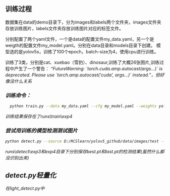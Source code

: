 <h2>训练过程</h3>
<p>数据集在data的demo目录下，分为images和labels两个文件夹，images文件夹存放训练图片，labels文件夹存放训练图片对应的标签文件。</p>
<p>
分别配置了两个yaml文件，一个是data的配置文件my_data.yaml，另一个是weigth的配置文件my_model.yaml。分别在data目录和models目录下创建。
模型选的是yolov5s，训练了100个epoch，batch-size为4，使用cpu进行训练。
</p>
<p>训练了3类，分别是cat、xuebao（雪豹）、dinosaur,训练了大概26张图片,训练过程中产生了一个警告：
<em>“FutureWarning: `torch.cuda.amp.autocast(args...)` is deprecated. Please use `torch.amp.autocast('cuda', args...)` instead.”<em>，但好像没什么关系</p>
<h3>训练命令：</h3>

```bash
  python train.py --data my_data.yaml --cfg my_model.yaml --weights yolov5s.pt --epoch 100 --batch-size 4 --device cpu 
```

<p>训练结果保存在了runs\train\exp4</p>

<h3>尝试用训练的模型检测测试图片</h3>

```bash
python detect.py --source D:/RCSlearn/yolov5_github/data/images/test --weights  D:/RCSlearn/yolov5_github/runs/train/exp4/weights/best.pt --conf 0.25 --imgsz 640 --device cpu
```

<p>runs\detect\exp3和exp4目录下分别保存best.pt和last.pt的检测结果(虽然什么都没识别出来)</p>

<h2>detect.py轻量化</h2>
<p>在light_detect.py中</p>
